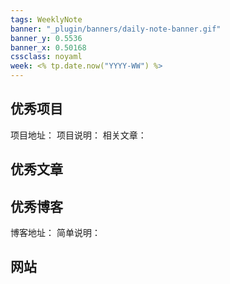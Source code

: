 ```yaml
---
tags: WeeklyNote
banner: "_plugin/banners/daily-note-banner.gif"
banner_y: 0.5536
banner_x: 0.50168
cssclass: noyaml
week: <% tp.date.now("YYYY-WW") %>
---
```



## 优秀项目

项目地址：
项目说明：
相关文章：

## 优秀文章



## 优秀博客

博客地址：
简单说明：


## 网站


